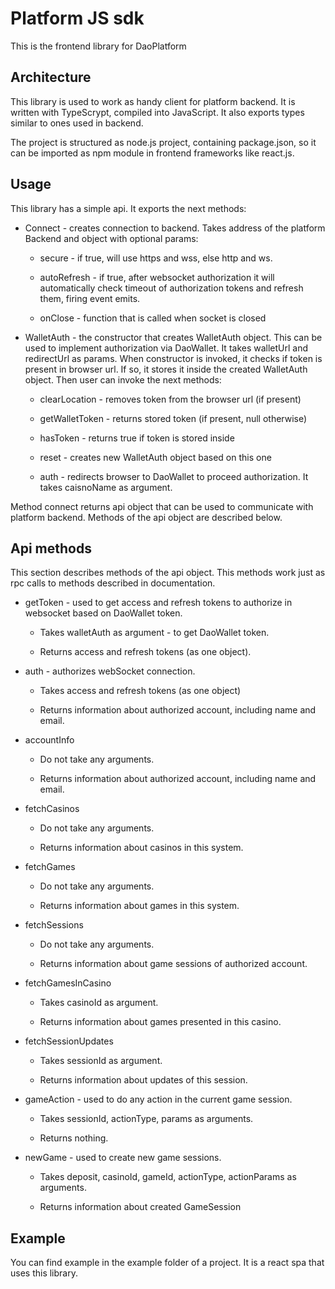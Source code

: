 # Platform JS sdk

This is the frontend library for DaoPlatform

## Architecture

This library is used to work as handy client for platform backend. It is written with TypeScrypt, compiled into JavaScript. It also exports types similar to ones used in backend.

The project is structured as node.js project, containing package.json, so it can be imported as npm module in frontend frameworks like react.js.

## Usage

This library has a simple api. It exports the next methods:

- Connect - creates connection to backend. Takes address of the platform Backend and object with optional params:

    - secure - if true, will use https and wss, else http and ws.

    - autoRefresh - if true, after websocket authorization it will automatically check timeout of authorization tokens and refresh them, firing event emits.

    - onClose - function that is called when socket is closed

- WalletAuth - the constructor that creates WalletAuth object. This can be used to implement authorization via DaoWallet. It takes walletUrl and redirectUrl as params. When constructor is invoked, it checks if token is present in browser url. If so, it stores it inside the created WalletAuth object. Then user can invoke the next methods:

    - clearLocation - removes token from the browser url (if present)

    - getWalletToken - returns stored token (if present, null otherwise)

    - hasToken - returns true if token is stored inside

    - reset - creates new WalletAuth object based on this one

    - auth - redirects browser to DaoWallet to proceed authorization. It takes caisnoName as argument.

Method connect returns api object that can be used to communicate with platform backend. Methods of the api object are described below.

## Api methods

This section describes methods of the api object. This methods work just as rpc calls to methods described in  documentation.

- getToken - used to get access and refresh tokens to authorize in websocket based on DaoWallet token.

    - Takes walletAuth as argument - to get DaoWallet token.

    - Returns access and refresh tokens (as one object).

- auth - authorizes webSocket connection.

    - Takes access and refresh tokens (as one object)

    - Returns information about authorized account, including name and email.

- accountInfo

    - Do not take any arguments.

    - Returns information about authorized account, including name and email.

- fetchCasinos

    - Do not take any arguments.

    - Returns information about casinos in this system.

- fetchGames

    - Do not take any arguments.

    - Returns information about games in this system.

- fetchSessions

    - Do not take any arguments.

    - Returns information about game sessions of authorized account.

- fetchGamesInCasino

    - Takes casinoId as argument.

    - Returns information about games presented in this casino.

- fetchSessionUpdates

    - Takes sessionId as argument.

    - Returns information about updates of this session.

- gameAction - used to do any action in the current game session.

    - Takes sessionId, actionType, params as arguments.

    - Returns nothing.

- newGame - used to create new game sessions.

    - Takes deposit, casinoId, gameId, actionType, actionParams as arguments.

    - Returns information about created GameSession

## Example

You can find example in the example folder of a project. 
It is a react spa that uses this library.

